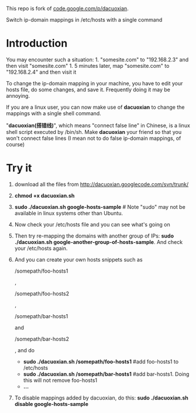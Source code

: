 This repo is fork of [code.google.com/p/dacuoxian]().

Switch ip-domain mappings in /etc/hosts with a single command

# Introduction

You may encounter such a situation:   1. "somesite.com" to "192.168.2.3" and then visit "somesite.com"   1. 5 minutes later, map "somesite.com" to "192.168.2.4" and then visit it

To change the ip-domain mapping in your machine, you have to edit  your hosts file, do some changes, and save it. Frequently doing it may  be annoying.

If you are a linux user, you can now make use of **dacuoxian** to change the mappings with a single shell command.

"**dacuoxian(搭错线)**", which means "connect false line" in Chinese, is a linux shell script executed by /bin/sh.  Make **dacuoxian** your friend so that you won't connect false lines (I mean not to do false ip-domain mappings, of course)

# Try it

1. download all the files from <http://dacuoxian.googlecode.com/svn/trunk/>

2. **chmod +x dacuoxian.sh**

3. **sudo ./dacuoxian.sh google-hosts-sample**   # Note "sudo" may not be available in  linux systems other than Ubuntu.

4. Now check your /etc/hosts file and you can see what's going on

5. Then try re-mapping the domains with another group of IPs: **sudo ./dacuoxian.sh google-another-group-of-hosts-sample**. And check your /etc/hosts again.

6. And you can create your own hosts snippets such as 

   /somepath/foo-hosts1

   , 

   /somepath/foo-hosts2

   , 

   /somepath/bar-hosts1

    and 

   /somepath/bar-hosts2

   , and do  

   - **sudo ./dacuoxian.sh /somepath/foo-hosts1**  #add foo-hosts1 to /etc/hosts
   - **sudo ./dacuoxian.sh /somepath/bar-hosts1**  #add bar-hosts1. Doing this will not remove foo-hosts1
   - **...**

7. To disable mappings added by dacuoxian, do this:  **sudo ./dacuoxian.sh disable google-hosts-sample**